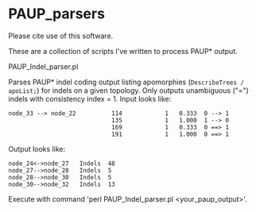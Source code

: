 # PAUP_parsers
Please cite use of this software.

These are a collection of scripts I've written to process PAUP\* output. 

PAUP_Indel_parser.pl

Parses PAUP\* indel coding output listing apomorphies (`DescribeTrees / apoList;`) for indels on a given topology. Only outputs unambiguous ("=") indels with consistency index = 1. Input looks like:

    node_33 --> node_22          114            1   0.333  0 --> 1
                                 135            1   1.000  1 --> 0
                                 169            1   0.333  0 ==> 1
                                 191            1   1.000  0 ==> 1
Output looks like:

    node_24<->node_27	Indels	48
    node_27-->node_28	Indels	5
    node_28-->node_30	Indels	5
    node_30-->node_32	Indels	13

Execute with command 'perl PAUP_Indel_parser.pl <your_paup_output>'.
